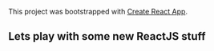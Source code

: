 This project was bootstrapped with [Create React App](https://github.com/facebookincubator/create-react-app).



## Lets play with some new ReactJS stuff
